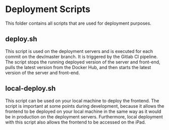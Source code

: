 # Deployment Scripts
This folder contains all scripts that are used for deployment purposes.

## deploy.sh
This script is used on the deployment servers and is executed for each commit on the dev/master branch. It is triggered by the Gitlab CI pipeline.
The script stops the running deployed version of the server and front-end, pulls the latest version from the Docker Hub, and then starts the latest version of the server and front-end.

## local-deploy.sh
This script can be used on your local machine to deploy the frontend. 
The script is important at some points during development, because it allows the frontend to be deployed on your local machine in the same way as it would be in production on the deployment servers. 
Furthermore, local deployment with this script also allows the frontend to be accessed on the iPad. 
